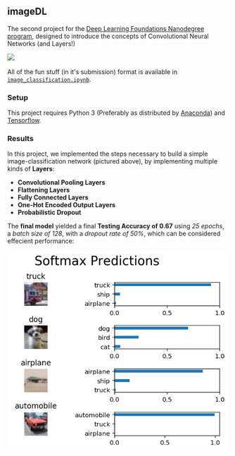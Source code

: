 ## imageDL
The second project for the [Deep Learning Foundations Nanodegree program](https://www.udacity.com/course/deep-learning-nanodegree-foundation--nd101), designed to introduce the concepts of Convolutional Neural Networks (and Layers!)

![](http://d3kbpzbmcynnmx.cloudfront.net/wp-content/uploads/2015/11/Screen-Shot-2015-11-07-at-7.26.20-AM.png)

All of the fun stuff (in it's submission) format is available in [`image_classification.ipynb`](https://github.com/Vvkmnn/introDL/blob/master/image_classification.ipynb).

### Setup

This project requires Python 3 (Preferably as distributed by [Anaconda](https://www.continuum.io/downloads)) and [Tensorflow](https://www.tensorflow.org/).

### Results

In this project, we implemented the steps necessary to build a simple image-classification network (pictured above), by implementing multiple kinds of **Layers**:
* **Convolutional Pooling Layers**
* **Flattening Layers**
* **Fully Connected Layers**
* **One-Hot Encoded Output Layers**
* **Probabilistic Dropout** 

The **final model** yielded a final **Testing Accuracy of 0.67** using *25 epochs*, a *batch size of 128*, with a *dropout rate of 50%*, which can be considered effecient performance:

![](assets/results.png)
